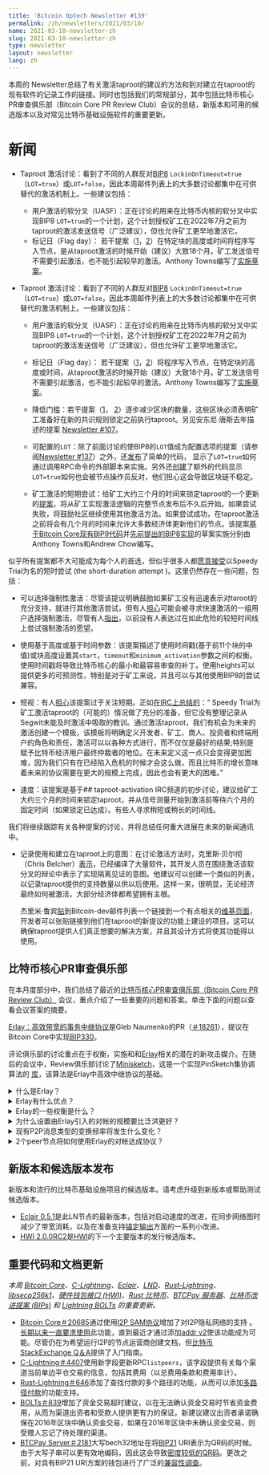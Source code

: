 ```yaml
---
title: 'Bitcoin Optech Newsletter #139'
permalink: /zh/newsletters/2021/03/10/
name: 2021-03-10-newsletter-zh 
slug: 2021-03-10-newsletter-zh 
type: newsletter
layout: newsletter
lang: zh
---
```




本周的 Newsletter总结了有关激活taproot的建议的方法和到对建立在taproot的现有软件的记录工作的链接。同时也包括我们的常规部分，其中包括比特币核心PR审查俱乐部（Bitcoin Core PR Review Club）会议的总结，新版本和可用的候选版本以及对常见比特币基础设施软件的重要更新。

# 新闻

- Taproot 激活讨论：看到了不同的人群反对[BIP8](https://github.com/bitcoin/bips/blob/master/bip-0008.mediawiki) `LockinOnTimeout=true`（`LOT=true`）或`LOT=false`，因此本周邮件列表上的大多数讨论都集中在可供替代的激活机制上。一些建议包括：
  - 用户激活的软分叉（UASF）：正在讨论的用来在比特币内核的软分叉中实现BIP8 `LOT=true`的一个计划，这个计划授权矿工在2022年7月之前为taproot的激活发送信号（广泛建议），但也允许矿工更早地激活它。
  - 标记日（Flag day）： 若干提案（[1](https://lists.linuxfoundation.org/pipermail/bitcoin-dev/2021-February/018495.html)，[2](https://lists.linuxfoundation.org/pipermail/bitcoin-dev/2021-March/018538.html)）在特定块的高度或时间将程序写入节点，是从taproot激活的时候开始（建议）大致18个月。矿工发送信号不需要引起激活，也不能引起较早的激活。Anthony Towns编写了[实施草案](https://github.com/bitcoin/bitcoin/issues/21378)。

- Taproot 激活讨论：看到了不同的人群反对[BIP8](https://github.com/bitcoin/bips/blob/master/bip-0008.mediawiki) `LockinOnTimeout=true`（`LOT=true`）或`LOT=false`，因此本周邮件列表上的大多数讨论都集中在可供替代的激活机制上。一些建议包括：
  - 用户激活的软分叉（UASF）：正在讨论的用来在比特币内核的软分叉中实现BIP8 `LOT=true`的一个计划，这个计划授权矿工在2022年7月之前为taproot的激活发送信号（广泛建议），但也允许矿工更早地激活它。
  - 标记日（Flag day）： 若干提案（[1](https://lists.linuxfoundation.org/pipermail/bitcoin-dev/2021-February/018495.html)，[2](https://lists.linuxfoundation.org/pipermail/bitcoin-dev/2021-March/018538.html)）将程序写入节点，在特定块的高度或时间，从taproot激活的时候开始（建议）大致18个月。矿工发送信号不需要引起激活，也不能引起较早的激活。Anthony Towns编写了[实施草案](https://github.com/bitcoin/bitcoin/issues/21378)。

  - 降低门槛：若干提案（[1](https://lists.linuxfoundation.org/pipermail/bitcoin-dev/2021-February/018476.html)， [2](https://lists.linuxfoundation.org/pipermail/bitcoin-dev/2021-March/018587.html)）逐步减少区块的数量，这些区块必须表明矿工准备好在新的共识规则锁定之前执行taproot。另见安东尼·唐斯去年描述的提案 [Newsletter #107](https://bitcoinops.org/en/newsletters/2020/07/22/#mailing-list-thread)。
  - 可配置的`LOT`：除了前面讨论的使BIP8的`LOT`值成为配置选项的提案（请参阅[Newsletter #137](https://bitcoinops.org/en/newsletters/2021/02/24/#taproot-activation-discussion)）之外，还[发布](https://lists.linuxfoundation.org/pipermail/bitcoin-dev/2021-March/018514.html)了简单的代码， 显示了`LOT=true`如何通过调用RPC命令的外部脚本来实施。另外还[创建](https://lists.linuxfoundation.org/pipermail/bitcoin-dev/2021-March/018512.html)了额外的代码显示`LOT=true`如何也会被节点操作员反对，他们担心这会导致区块链不稳定。
  - 矿工激活的短期尝试：给矿工大约三个月的时间来锁定taproot的一个更新的[提案](https://lists.linuxfoundation.org/pipermail/bitcoin-dev/2021-March/018583.html)，将从矿工实现激活逻辑的完整节点发布后不久后开始。如果尝试失败，将鼓励社区继续使用其他激活方法。如果尝试成功，在taproot激活之前将会有几个月的时间来允许大多数经济体更新他们的节点。该提案[基于Bitcoin Core现有BIP9代码](https://github.com/bitcoin/bitcoin/issues/21377)并[先前提出的BIP8实现](https://github.com/bitcoin/bitcoin/issues/21392)的草案实施分别由Anthony Towns和Andrew Chow编写。



似乎所有提案都不大可能成为每个人的首选，但似乎很多人都[愿意接受](https://gist.github.com/michaelfolkson/92899f27f1ab30aa2ebee82314f8fe7f)以Speedy Trial为名的短时尝试 (the short-duration attempt )。这里仍然存在一些问题，包括：

- 可以选择强制性激活：尽管该提议明确鼓励如果矿工没有迅速表示对taroot的充分支持，就进行其他激活尝试，但有人[担心](https://lists.linuxfoundation.org/pipermail/bitcoin-dev/2021-March/018596.html)可能会被寻求快速激活的一组用户选择强制激活，尽管有人[指出](http://gnusha.org/taproot-activation/2021-03-06.log)，以前没有人表达过在如此危险的较短时间线上尝试强制激活的愿望。
- 使用基于高度或基于时间参数：该提案描述了使用时间戳(基于前11个块的中值)或块高度设置其`start`，`timeout`和`minimum_activation`参数之间的权衡。使用时间戳将导致比特币核心的最小和最容易审查的补丁。使用heights可以提供更多的可预测性，特别是对于矿工来说，并且可以与其他使用BIP8的尝试兼容。

- 短视：有人[担心](https://twitter.com/rusty_twit/status/1368325392591822848)该提案过于关注短期。正如[在IRC上总结的](http://gnusha.org/taproot-activation/2021-03-08.log)：“ Speedy Trial为矿工激活taproot的（可能的）情况做了充分的准备，但它没有整理记录从Segwit未能及时激活中吸取的教训。通过激活taproot，我们有机会为未来的激活创建一个模板，该模板将明确定义开发者、矿工、商人、投资者和终端用户的角色和责任，激活可以以各种方式进行，而不仅仅是最好的结果;特别是赋予比特币经济用户最终仲裁者的地位。在未来定义这一点只会变得更加困难，因为我们只有在已经陷入危机的时候才会这么做，而且比特币的增长意味着未来的协议需要在更大的规模上完成，因此也会有更大的困难。”
- 速度：该提案是基于## taproot-activation IRC频道的初步讨论，建议给矿工大约三个月的时间来锁定taproot，并从信号测量开始到激活前等待六个月的固定时间（如果锁定已达成）。有些人寻求稍短或稍长的时间线。

我们将继续跟踪有关各种提案的讨论，并将总结任何重大进展在未来的新闻通讯中。

- 记录使用和建立在taproot上的意图：在讨论激活方法时，克里斯·贝尔彻（Chris Belcher）[表示](https://lists.linuxfoundation.org/pipermail/bitcoin-dev/2021-March/018538.html)，已经编译了大量软件，其开发人员在围绕激活该软分叉的辩论中表示了实现隔离见证的意图。他建议可以创建一个类似的列表，以记录taproot提供的支持数量以供以后使用。这样一来，很明显，无论经济最终如何被激活，大部分经济体都希望拥有主根。

  杰里米·鲁宾[贴](https://lists.linuxfoundation.org/pipermail/bitcoin-dev/2021-March/018604.html)到Bitcoin-dev邮件列表一个链接到一个有点相关的[维基页面](https://en.bitcoin.it/wiki/Taproot_Uses)，开发者可以张贴链接到他们在taproot的新提议的功能上建设的项目。这可以确保taproot提供人们真正想要的解决方案，并且其设计方式将使其功能得以使用。



## 比特币核心PR审查俱乐部

在本月度部分中，我们总结了最近的[比特币核心PR审查俱乐部（Bitcoin Core PR Review Club）](https://bitcoincore.reviews/) 会议，重点介绍了一些重要的问题和答案。单击下面的问题以查看会议答案的摘要。

[Erlay：高效带宽的事务中继协议](https://bitcoincore.reviews/18261)是Gleb Naumenko的PR（[＃18261](https://github.com/bitcoin/bitcoin/issues/18261)），提议在Bitcoin Core中实现[BIP330](https://github.com/bitcoin/bips/blob/master/bip-0330.mediawiki)。

评论俱乐部的讨论重点在于权衡，实施和和[Erlay](https://bitcoinops.org/en/topics/erlay/)相关的潜在的新攻击媒介。在随后的会议中，Review俱乐部讨论了[Minisketch](https://bitcoinops.org/en/topics/minisketch/)，这是一个实现PinSketch集协调算法的 [库](https://github.com/sipa/minisketch)，该算法是Erlay中高效中继协议的基础。

<details class="details-1">
<summary>什么是Erlay？</summary>
一种新的交易中继方法，该方法基于洪泛和集合对帐的组合（当前事务中继仅是洪泛），以提高带宽效率，可伸缩性和网络安全性。该想法在2019年的论文<a href="(https://arxiv.org/abs/1905.10518)">《比特币的带宽高效交易中继》</a>中提出，并在<a href="https://github.com/bitcoin/bips/blob/master/bip-0330.mediawiki">BIP330</a>中进行了指定 。  
</details>

<details>
<summary>Erlay有什么优点？</summary>
<a href="https://bitcoincore.reviews/18261#l-94">交易中继使用的带宽较低</a>，大约包括操作节点所需带宽的一半，以及<a href="https://bitcoincore.reviews/18261#l-97">peer节点连接的可伸缩性</a>，从而使网络对分区攻击更健壮，而<a href="https://bitcoincore.reviews/18261#l-99">单个节点对Eclipse攻击的抵抗力更强</a>。  
</details>

<details>
<summary>Erlay的一些权衡是什么？</summary>
交易传播延迟稍有增加。据估计，Erlay将在所有节点之间中继未确认事务的时间从3.15s增加到5.75s，仅占整个事务处理时间约10分钟的一小部分。另一个权衡是额外的代码和计算复杂性。 
</details>

<details>
<summary>为什么设置由Erlay引入的对帐的规模要比泛洪更好？</summary>
通过泛洪传播交易（每个节点向每个peer节点宣布它收到的每个事务）具有较差的带宽效率和较高的冗余性。随着网络连接的增加，这种情况会变得越来越明显，这对于网络的增长和安全性来说是不可以接受的。Erlay通过减少效率低下的泛洪发送的事务数据并将其替换为更有效的集合对帐来提高可拓展性。  
</details>


<details>
<summary>现有P2P消息类型的变换频率将发生什么变化？</summary>
使用Erlay，inv消息发送的频率将降低。getdata并且tx 消息频率将保持不变。 
</details>

<details>
<summary>2个peer节点将如何使用Erlay的对帐达成协议？</summary>
通过sendrecon在版本Verack握手期间交换的新对等消息。 
</details>


## 新版本和候选版本发布

新版本和流行的比特币基础设施项目的候选版本。请考虑升级到新版本或帮助测试候选版本。

- [Eclair 0.5.1](https://github.com/ACINQ/eclair/releases/tag/v0.5.1)是此LN节点的最新版本，包括对启动速度的改进，在同步网络图时减少了带宽消耗，以及在准备支持[锚定输出](https://bitcoinops.org/en/topics/anchor-outputs/)方面的一系列小改进。
- [HWI 2.0.0RC2](https://github.com/bitcoin-core/HWI/releases/tag/2.0.0-rc.2)是[HWI](https://github.com/bitcoin-core/HWI/releases/tag/2.0.0-rc.2)的下一个主要版本的发行候选版本。

## 重要代码和文档更新

*本周 [Bitcoin Core](https://github.com/bitcoin/bitcoin)、[C-Lightning](https://github.com/ElementsProject/lightning)、[Eclair](https://github.com/ACINQ/eclair)、[LND](https://github.com/lightningnetwork/lnd/)、[Rust-Lightning](https://github.com/rust-bitcoin/rust-lightning)、[libsecp256k1](https://github.com/bitcoin-core/secp256k1)、[硬件钱包接口 (HWI)](https://github.com/bitcoin-core/HWI)、[Rust 比特币](https://github.com/rust-bitcoin/rust-bitcoin)、[BTCPay 服务器](https://github.com/btcpayserver/btcpayserver/)、[比特币改进提案 (BIPs)](https://github.com/bitcoin/bips/) 和 [Lightning BOLTs](https://github.com/lightningnetwork/lightning-rfc/) 的重要更新。*

- [Bitcoin Core＃20685](https://github.com/bitcoin/bitcoin/issues/20685)通过使用[I2P SAM协议](https://geti2p.net/en/docs/api/samv3)增加了对I2P隐私网络的支持 。[长期以来一直要求使用](https://github.com/bitcoin/bitcoin/issues/2091)此功能，直到最近才通过添加[addr v2](https://bitcoinops.org/en/topics/addr-v2/)使该功能成为可能。尽管仍在为希望运行I2P的节点运营商创建文档，但[比特币StackExchange Q＆A](https://bitcoin.stackexchange.com/questions/103402/how-can-i-use-bitcoin-core-with-the-anonymous-network-protocol-i2p)提供了入门指南。
- [C-Lightning＃4407](https://github.com/ElementsProject/lightning/issues/4407)使用新字段更新RPC`listpeers`，该字段提供有关每个渠道当前单边平仓交易的信息，包括其费用（以总费用条款和费用率计）。
- [Rust-Lightning＃646](https://github.com/rust-bitcoin/rust-lightning/issues/646)添加了查找付款的多个路径的功能，从而可以添加[多路径付款](https://bitcoinops.org/en/topics/multipath-payments/)的功能支持。
- [BOLTs＃839](https://github.com/lightningnetwork/lightning-rfc/issues/839)增加了资金交易超时建议，以在无法确认资金交易时节省资金费用，从而为渠道出资者和受款人提供更有力的保证。新建议建议出资者承诺确保在2016年区块中确认资金交易，如果在2016年区块中未确认资金交易，则受赠人忘记了待处理的渠道。
- [BTCPay Server＃2181](https://github.com/btcpayserver/btcpayserver/issues/2181)大写bech32地址在将[BIP21](https://github.com/bitcoin/bips/blob/master/bip-0021.mediawiki) URI表示为QR码的时候。 由于大写子串可以更有效地编码，因此这会导致[密度较低的QR码](https://bitcoinops.org/en/bech32-sending-support/#creating-more-efficient-qr-codes-with-bech32-addresses)。更改之前，对具有BIP21 URI方案的钱包进行了广泛的[兼容性调查](https://github.com/btcpayserver/btcpayserver/issues/2110)。








